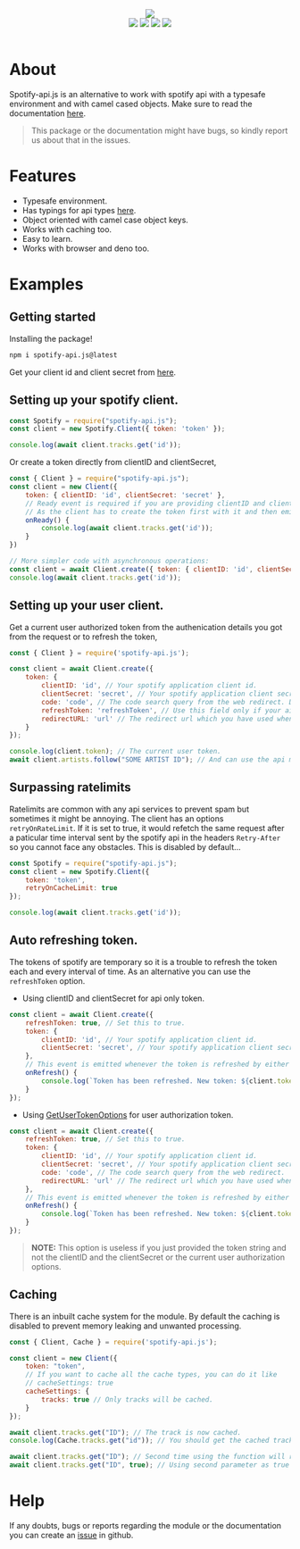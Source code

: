 <div align="center">
  <img src="https://media.discordapp.net/attachments/736466510888960020/760853915876327464/Sa.png?width=718&height=275"><br>
  <div>
    <a href="https://spotify-api.js.org"><img src="https://img.shields.io/badge/READ-DOCS-red?style=for-the-badge"></a>
    <a href="https://www.npmjs.com/package/spotify-api.js"><img src="https://img.shields.io/npm/dt/spotify-api.js?style=for-the-badge&color=blue"></a>
    <a href="https://www.npmjs.com/package/spotify-api.js"><img src="https://img.shields.io/badge/VERSION-v9.0.0-orange?style=for-the-badge"></a>
    <a href="https://discord.gg/FrduEZd"><img src="https://img.shields.io/discord/736099894963601438?label=Discord&style=for-the-badge"></a>
  </div><br>
</div>

# About

Spotify-api.js is an alternative to work with spotify api with a typesafe environment and with camel cased objects. Make sure to read the documentation [here](https://spotify-api.js.org/).

> This package or the documentation might have bugs, so kindly report us about that in the issues.

# Features 

- Typesafe environment.
- Has typings for api types [here](https://github.com/spotify-api/spotify-types).
- Object oriented with camel case object keys.
- Works with caching too.
- Easy to learn.
- Works with browser and deno too.

# Examples

## Getting started

Installing the package!

```sh
npm i spotify-api.js@latest
```

Get your client id and client secret from [here](https://developer.spotify.com/dashboard/).

## Setting up your spotify client.

```js
const Spotify = require("spotify-api.js");
const client = new Spotify.Client({ token: 'token' });

console.log(await client.tracks.get('id'));
```

Or create a token directly from clientID and clientSecret,

```js
const { Client } = require("spotify-api.js");
const client = new Client({ 
    token: { clientID: 'id', clientSecret: 'secret' },
    // Ready event is required if you are providing clientID and clientSecret fields.
    // As the client has to create the token first with it and then emits the ready event.
    onReady() {
        console.log(await client.tracks.get('id'));
    }
})

// More simpler code with asynchronous operations:
const client = await Client.create({ token: { clientID: 'id', clientSecret: 'secret' } });
console.log(await client.tracks.get('id'));
```

## Setting up your user client.

Get a current user authorized token from the authenication details you got from the request or to refresh the token,

```js
const { Client } = require('spotify-api.js');

const client = await Client.create({
    token: {
        clientID: 'id', // Your spotify application client id.
        clientSecret: 'secret', // Your spotify application client secret.
        code: 'code', // The code search query from the web redirect. Do not use this field if your aim is to refresh the token.
        refreshToken: 'refreshToken', // Use this field only if your aim is to refresh your token instead of getting new one put your refresh token here.
        redirectURL: 'url' // The redirect url which you have used when redirected to the login page.
    }
});

console.log(client.token); // The current user token. 
await client.artists.follow("SOME ARTIST ID"); // And can use the api methods which are for current user if you have the paticular scopes...
```

## Surpassing ratelimits

Ratelimits are common with any api services to prevent spam but sometimes it might be annoying. The client has an options `retryOnRateLimit`. If it is set to true, it would refetch the same request after a paticular time interval sent by the spotify api in the headers `Retry-After` so you cannot face any obstacles. This is disabled by default...

```js
const Spotify = require("spotify-api.js");
const client = new Spotify.Client({ 
    token: 'token',
    retryOnCacheLimit: true
});

console.log(await client.tracks.get('id'));
```

## Auto refreshing token.

The tokens of spotify are temporary so it is a trouble to refresh the token each and every interval of time. As an alternative you can use the `refreshToken` option.

- Using clientID and clientSecret for api only token.
```js
const client = await Client.create({
    refreshToken: true, // Set this to true.
    token: {
        clientID: 'id', // Your spotify application client id.
        clientSecret: 'secret', // Your spotify application client secret.
    },
    // This event is emitted whenever the token is refreshed by either 429 requests or [Client.refresh] method.
    onRefresh() {
        console.log(`Token has been refreshed. New token: ${client.token}!`);
    }
});
```

- Using [GetUserTokenOptions](https://spotify-api.js.org/main/interface/GetUserTokenOptions) for user authorization token.
```js
const client = await Client.create({
    refreshToken: true, // Set this to true.
    token: {
        clientID: 'id', // Your spotify application client id.
        clientSecret: 'secret', // Your spotify application client secret.
        code: 'code', // The code search query from the web redirect.
        redirectURL: 'url' // The redirect url which you have used when redirected to the login page.
    },
    // This event is emitted whenever the token is refreshed by either 429 requests or [Client.refresh] method.
    onRefresh() {
        console.log(`Token has been refreshed. New token: ${client.token}!`);
    }
});
```

> **NOTE:** This option is useless if you just provided the token string and not the clientID and the clientSecret or the current user authorization options.

## Caching

There is an inbuilt cache system for the module. By default the caching is disabled to prevent memory leaking and unwanted processing.

```js
const { Client, Cache } = require('spotify-api.js');

const client = new Client({
    token: "token",
    // If you want to cache all the cache types, you can do it like
    // cacheSettings: true
    cacheSettings: {
        tracks: true // Only tracks will be cached.
    }
});

await client.tracks.get("ID"); // The track is now cached.
console.log(Cache.tracks.get("id")); // You should get the cached track.

await client.tracks.get("ID"); // Second time using the function will return cached one.
await client.tracks.get("ID", true); // Using second parameter as true will force fetch instead of returning from the cache. (This will force fetch directly if cacheSettings is disabled...)
```

# Help

If any doubts, bugs or reports regarding the module or the documentation you can create an [issue](https://github.com/spotify-api/spotify-api.js/issues) in github.